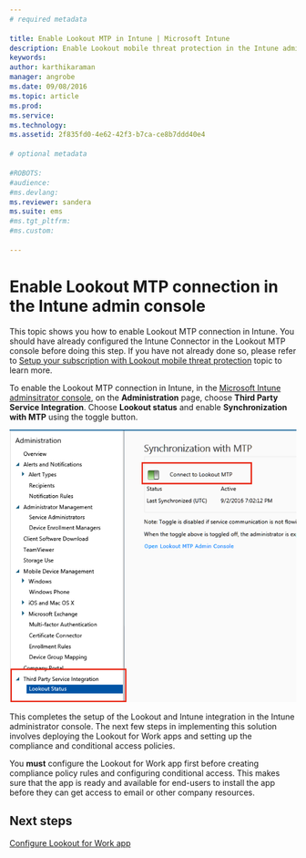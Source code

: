 ```yaml
---
# required metadata

title: Enable Lookout MTP in Intune | Microsoft Intune
description: Enable Lookout mobile threat protection in the Intune admin console.
keywords:
author: karthikaraman
manager: angrobe
ms.date: 09/08/2016
ms.topic: article
ms.prod:
ms.service:
ms.technology:
ms.assetid: 2f835fd0-4e62-42f3-b7ca-ce8b7ddd40e4

# optional metadata

#ROBOTS:
#audience:
#ms.devlang:
ms.reviewer: sandera
ms.suite: ems
#ms.tgt_pltfrm:
#ms.custom:

---
```


# Enable Lookout MTP connection in the Intune admin console
This topic shows you how to enable Lookout MTP connection in Intune. You should have already configured the Intune Connector in the Lookout MTP console before doing this step.  If you have not already done so, please refer to [Setup your subscription with Lookout mobile threat protection](set-up-your-subscription-with-lookout-mtp.md) topic  to learn more.

To enable the Lookout MTP connection in Intune, in the [Microsoft Intune adminsitrator console](https://manage.microsoft.com), on the **Administration** page, choose **Third Party Service Integration**. Choose **Lookout status** and enable **Synchronization with MTP** using the toggle button.

![screenshot of the Lookout synchronization page with the enable toggle button highlighted](../media/mtp/lookout-intune-synchronization.png)

This completes the setup of the Lookout and Intune integration in the Intune administrator console.  The next few steps in implementing this solution involves deploying the Lookout for Work apps and setting up the compliance and conditional access policies.

You **must** configure the Lookout for Work app first before creating compliance policy rules and configuring conditional access. This makes sure that the app is ready and available for end-users to install the app before they can get access to email or other company resources.
## Next steps
[Configure Lookout for Work app ](configure-and-deploy-lookout-for-work-apps.md)
